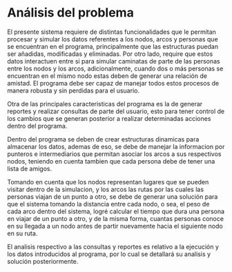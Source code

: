 # Análisis del problema

El presente sistema requiere de distintas funcionalidades que le permitan 
procesar y simular los datos referentes a los nodos, arcos y personas que 
se encuentran en el programa, principalmente que las estructuras puedan 
ser añadidas, modificadas y eliminadas. Por otro lado, require que 
estos datos interactuen entre si para simular caminatas de parte de las 
personas entre los nodos y los arcos, adicionalmente, cuando dos o más 
personas se encuentran en el mismo nodo estas deben de generar una 
relación de amistad. El programa debe ser capaz de manejar todos estos 
procesos de manera robusta y sin perdidas para el usuario.

Otra de las principales caracteristicas del programa es la de generar 
reportes y realizar consultas de parte del usuario, esto para tener 
control de los cambios que se generan posterior a realizar determinadas 
acciones dentro del programa.

Dentro del programa se deben de crear estructuras dinamicas para almacenar 
los datos, ademas de eso, se debe de manejar la informacion por punteros e 
intermediarios que permitan asociar los arcos a sus respectivos nodos, 
teniendo en cuenta tambien que cada persona debe de tener una lista de 
amigos.

Tomando en cuenta que los nodos representan lugares que se pueden visitar 
dentro de la simulacion, y los arcos las rutas por las cuales las personas 
viajan de un punto a otro, se debe de generar una solución para que 
el sistema tomando la distancia entre cada nodo, o sea, el peso de cada arco 
dentro del sistema, logré calcular el tiempo que dura una persona en viajar de 
un punto a otro, y de la misma forma, cuantas personas conoce en su llegada a 
un nodo antes de partir nuevamente hacia el siguiente nodo en su ruta.

El analisis respectivo a las consultas y reportes es relativo a la ejecución y 
los datos introducidos al programa, por lo cual se detallará su analisis y 
solución posteriormente.

